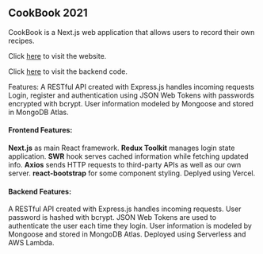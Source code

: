 ## CookBook 2021

CookBook is a Next.js web application that allows users to record their own recipes.

Click [here](https://cookbook-nextjs.vercel.app/) to visit the website.

Click [here](https://github.com/cxnld/CookBook-API) to visit the backend code.

Features:
A RESTful API created with Express.js handles incoming requests
Login, register and authentication using JSON Web Tokens with passwords encrypted with bcrypt.
User information modeled by Mongoose and stored in MongoDB Atlas.

#### Frontend Features:

**Next.js** as main React framework.
**Redux Toolkit** manages login state application.
**SWR** hook serves cached information while fetching updated info.
**Axios** sends HTTP requests to third-party APIs as well as our own server.
**react-bootstrap** for some component styling.
Deplyed using Vercel.

#### Backend Features:
A RESTful API created with Express.js handles incoming requests.
User password is hashed with bcrypt.
JSON Web Tokens are used to authenticate the user each time they login.
User information is modeled by Mongoose and stored in MongoDB Atlas.
Deployed using Serverless and AWS Lambda.